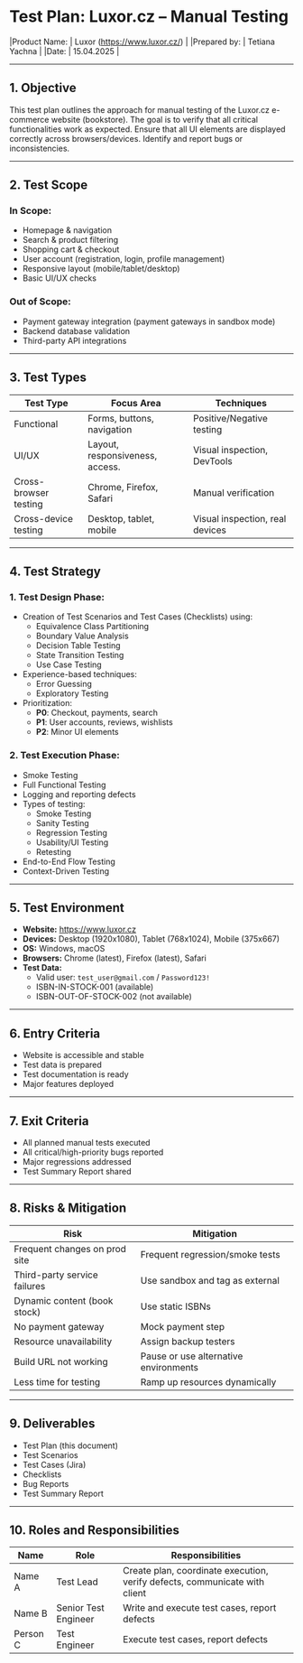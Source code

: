 # Test Plan: Luxor.cz – Manual Testing

|Product Name: | Luxor (https://www.luxor.cz/) |
|Prepared by:  | Tetiana Yachna                |
|Date:         | 15.04.2025                    |

---

## 1. Objective
This test plan outlines the approach for manual testing of the Luxor.cz e-commerce website (bookstore).
The goal is to verify that all critical functionalities work as expected. Ensure that all UI elements are displayed correctly across browsers/devices. Identify and report bugs or inconsistencies.

---

## 2. Test Scope

### In Scope:
- Homepage & navigation
- Search & product filtering
- Shopping cart & checkout
- User account (registration, login, profile management)
- Responsive layout (mobile/tablet/desktop)
- Basic UI/UX checks

### Out of Scope:
- Payment gateway integration (payment gateways in sandbox mode)
- Backend database validation
- Third-party API integrations

---

## 3. Test Types

| Test Type            | Focus Area                       | Techniques                           |
|----------------------|----------------------------------|--------------------------------------|
| Functional           | Forms, buttons, navigation       | Positive/Negative testing            |
| UI/UX                | Layout, responsiveness, access.  | Visual inspection, DevTools          |
| Cross-browser testing| Chrome, Firefox, Safari          | Manual verification                  |
| Cross-device testing | Desktop, tablet, mobile          | Visual inspection, real devices      |

---

## 4. Test Strategy

### 1. Test Design Phase:
- Creation of Test Scenarios and Test Cases (Checklists) using:
  - Equivalence Class Partitioning
  - Boundary Value Analysis
  - Decision Table Testing
  - State Transition Testing
  - Use Case Testing
- Experience-based techniques:
  - Error Guessing
  - Exploratory Testing
- Prioritization:
  - **P0**: Checkout, payments, search
  - **P1**: User accounts, reviews, wishlists
  - **P2**: Minor UI elements

### 2. Test Execution Phase:
- Smoke Testing
- Full Functional Testing
- Logging and reporting defects
- Types of testing:
  - Smoke Testing
  - Sanity Testing
  - Regression Testing
  - Usability/UI Testing
  - Retesting
- End-to-End Flow Testing
- Context-Driven Testing

---

## 5. Test Environment
- **Website:** https://www.luxor.cz
- **Devices:** Desktop (1920x1080), Tablet (768x1024), Mobile (375x667)
- **OS:** Windows, macOS
- **Browsers:** Chrome (latest), Firefox (latest), Safari
- **Test Data:**
  - Valid user: `test_user@gmail.com` / `Password123!`
  - ISBN-IN-STOCK-001 (available)
  - ISBN-OUT-OF-STOCK-002 (not available)

---

## 6. Entry Criteria
- Website is accessible and stable
- Test data is prepared
- Test documentation is ready
- Major features deployed

---

## 7. Exit Criteria
- All planned manual tests executed
- All critical/high-priority bugs reported
- Major regressions addressed
- Test Summary Report shared

---

## 8. Risks & Mitigation

| Risk                                           | Mitigation                                                             |
|------------------------------------------------|------------------------------------------------------------------------|
| Frequent changes on prod site                  | Frequent regression/smoke tests                                        |
| Third-party service failures                   | Use sandbox and tag as external                                        |
| Dynamic content (book stock)                   | Use static ISBNs                                                       |
| No payment gateway                             | Mock payment step                                                      |
| Resource unavailability                        | Assign backup testers                                                  |
| Build URL not working                          | Pause or use alternative environments                                  |
| Less time for testing                          | Ramp up resources dynamically                                          |

---

## 9. Deliverables
- Test Plan (this document)
- Test Scenarios
- Test Cases (Jira)
- Checklists
- Bug Reports
- Test Summary Report

---

## 10. Roles and Responsibilities

| Name      | Role                   | Responsibilities                                                                 |
|-----------|------------------------|----------------------------------------------------------------------------------|
| Name A    | Test Lead              | Create plan, coordinate execution, verify defects, communicate with client       |
| Name B    | Senior Test Engineer   | Write and execute test cases, report defects                                     |
| Person C  | Test Engineer          | Execute test cases, report defects                                               |

